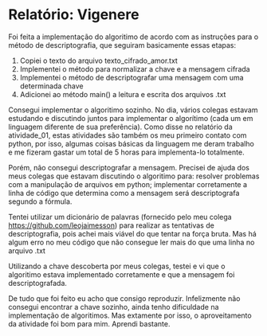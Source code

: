 # Relatório: Vigenere

Foi feita a implementação do algoritimo de acordo com as instruções para o método de descriptografia, que seguiram basicamente essas etapas:

1. Copiei o texto do arquivo texto_cifrado_amor.txt
2. Implementei o método para normalizar a chave e a mensagem cifrada
3. Implementei o método de descriptografar uma mensagem com uma determinada chave
4. Adicionei ao método main() a leitura e escrita dos arquivos .txt

Consegui implementar o algoritimo sozinho. No dia, vários colegas estavam estudando e discutindo juntos para implementar o algorítimo (cada um em linguagem diferente de sua preferência). Como disse no relatório da atividade_01, estas atividades são também os meu primeiro contato com python, por isso, algumas coisas básicas da linguagem me deram trabalho e me fizeram gastar um total de 5 horas para implementa-lo totalmente.

Porém, não consegui descriptografar a mensagem. Precisei de ajuda dos meus colegas que estavam discutindo o algoritimo para: resolver problemas com a manipulação de arquivos em python; implementar corretamente a linha de código que determina como a mensagem será descriptografa segundo a fórmula.

Tentei utilizar um dicionário de palavras (fornecido pelo meu colega https://github.com/leojaimesson) para realizar as tentativas de descriptografia, pois achei mais viável do que tentar na força bruta. Mas há algum erro no meu código que não consegue ler mais do que uma linha no arquivo .txt

Utilizando a chave descoberta por meus colegas, testei e vi que o algoritimo estava implementado corretamente e que a mensagem foi descriptografada.

De tudo que foi feito eu acho que consigo reproduzir. Infelizmente não consegui encontrar a chave sozinho, ainda tenho dificuldade na implementação de algoritimos. Mas extamente por isso, o aproveitamento da atividade foi bom para mim. Aprendi bastante.